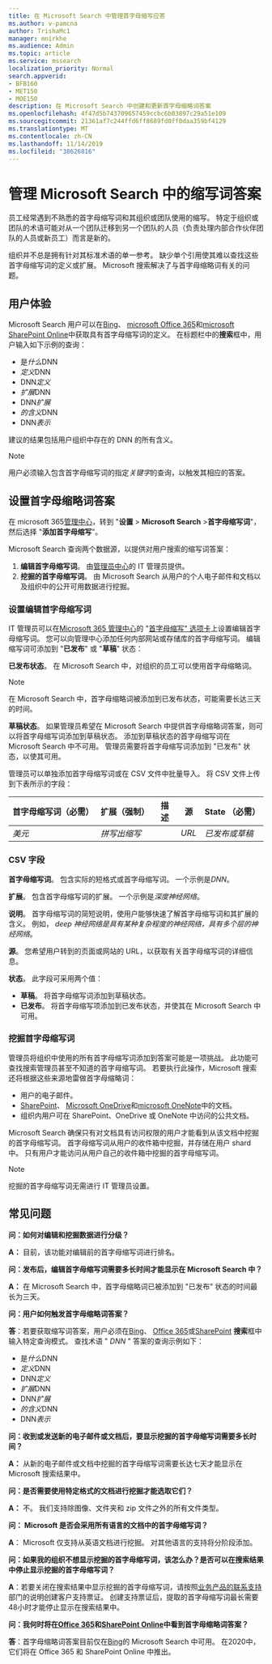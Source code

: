 ```yaml
---
title: 在 Microsoft Search 中管理首字母缩写应答
ms.author: v-pamcna
author: TrishaMc1
manager: mnirkhe
ms.audience: Admin
ms.topic: article
ms.service: mssearch
localization_priority: Normal
search.appverid:
- BFB160
- MET150
- MOE150
description: 在 Microsoft Search 中创建和更新首字母缩略词答案
ms.openlocfilehash: 4f47d5b743709657459ccbc6b03897c29a51e109
ms.sourcegitcommit: 21361af7c244ffd6ff8689fd0ff0daa359bf4129
ms.translationtype: MT
ms.contentlocale: zh-CN
ms.lasthandoff: 11/14/2019
ms.locfileid: "38626816"
---
```

# <a name="manage-acronyms-answers-in-microsoft-search"></a>管理 Microsoft Search 中的缩写词答案

员工经常遇到不熟悉的首字母缩写词和其组织或团队使用的缩写。 特定于组织或团队的术语可能对从一个团队迁移到另一个团队的人员（负责处理内部合作伙伴团队的人员或新员工）而言是新的。

组织并不总是拥有针对其标准术语的单一参考。 缺少单个引用使其难以查找这些首字母缩写词的定义或扩展。 Microsoft 搜索解决了与首字母缩略词有关的问题。

## <a name="what-users-experience"></a>用户体验
Microsoft Search 用户可以在[Bing](https://Bing.com)、 [microsoft Office 365](https://Office.com)和[microsoft SharePoint Online](https://products.office.com/sharepoint/collaboration)中获取具有首字母缩写词的定义。 在标题栏中的**搜索**框中，用户输入如下示例的查询：

- 是*什么*DNN
- *定义*DNN
- DNN*定义*
- *扩展*DNN
- DNN*扩展*
- *的含义*DNN
- DNN*表示*

建议的结果包括用户组织中存在的 DNN 的所有含义。

> [!NOTE]
> 用户必须输入包含首字母缩写词的指定*关键字*的查询，以触发其相应的答案。  

## <a name="set-up-acronyms-answers"></a>设置首字母缩略词答案
在 microsoft 365[管理中心](https://admin.microsoft.com)，转到 "**设置** > **Microsoft Search** >**首字母缩写词**"，然后选择 "**添加首字母缩写**"。 

Microsoft Search 查询两个数据源，以提供对用户搜索的缩写词答案：

1.  **编辑首字母缩写词**。 由[管理员中心](https://admin.microsoft.com)的 IT 管理员提供。
2.  **挖掘的首字母缩写词**。 由 Microsoft Search 从用户的个人电子邮件和文档以及组织中的公开可用数据进行挖掘。

### <a name="set-up-editorial-acronyms"></a>设置编辑首字母缩写词
IT 管理员可以在[Microsoft 365 管理中心]( https://admin.microsoft.com)的 "[首字母缩写" 选项卡](https://admin.microsoft.com/Adminportal/Home#/MicrosoftSearch)上设置编辑首字母缩写词。 您可以向管理中心添加任何内部网站或存储库的首字母缩写词。 编辑缩写词可添加到 "**已发布**" 或 "**草稿**" 状态：

**已发布状态**。 在 Microsoft Search 中，对组织的员工可以使用首字母缩略词。

> [!NOTE]
> 在 Microsoft Search 中，首字母缩略词被添加到已发布状态，可能需要长达三天的时间。

**草稿状态**。 如果管理员希望在 Microsoft Search 中提供首字母缩略词答案，则可以将首字母缩写词添加到草稿状态。 添加到草稿状态的首字母缩写词在 Microsoft Search 中不可用。 管理员需要将首字母缩写词添加到 "已发布" 状态，以使其可用。

管理员可以单独添加首字母缩写词或在 CSV 文件中批量导入。 将 CSV 文件上传到下表所示的字段：

| 首字母缩写词（必需） | 扩展（强制） | 描述  | 源 | State （必需） |
| --------- | --------- | ---------- | --------- |--------- |
| *美元* | *拼写出缩写* |  | *URL* | *已发布或草稿* |

### <a name="csv-fields"></a>CSV 字段
**首字母缩写词**。 包含实际的短格式或首字母缩写词。 一个示例是*DNN*。

**扩展**。 包含首字母缩写词的扩展。 一个示例是*深度神经网络*。

**说明**。 首字母缩写词的简短说明，使用户能够快速了解首字母缩写词和其扩展的含义。 例如， *deep 神经网络是具有某种复杂程度的神经网络，具有多个层的神经网络*。

**源**。 您希望用户转到的页面或网站的 URL，以获取有关首字母缩写词的详细信息。

**状态**。 此字段可采用两个值：

- **草稿**。 将首字母缩写词添加到草稿状态。
- **已发布**。 将首字母缩写项添加到已发布状态，并使其在 Microsoft Search 中可用。

### <a name="mined-acronyms"></a>挖掘首字母缩写词
管理员将组织中使用的所有首字母缩写词添加到答案可能是一项挑战。 此功能可查找搜索管理员甚至不知道的首字母缩写词。 若要执行此操作，Microsoft 搜索还将根据这些来源地雷做首字母缩略词：

- 用户的电子邮件。
- [SharePoint](https://products.office.com/sharepoint/collaboration)、 [Microsoft OneDrive]( https://onedrive.live.com/about/)和[microsoft OneNote](http://www.onenote.com/)中的文档。
- 组织内用户可在 SharePoint、OneDrive 或 OneNote 中访问的公共文档。

Microsoft Search 确保只有对文档具有访问权限的用户才能看到从该文档中挖掘的首字母缩写词。 首字母缩写词从用户的收件箱中挖掘，并存储在用户 shard 中。 只有用户才能访问从用户自己的收件箱中挖掘的首字母缩写词。

> [!NOTE]
> 挖掘的首字母缩写词无需进行 IT 管理员设置。

## <a name="frequently-asked-questions"></a>常见问题
**问：如何对编辑和挖掘数据进行分级？**

**A：** 目前，该功能对编辑前的首字母缩写词进行排名。

**问：发布后，编辑首字母缩写词需要多长时间才能显示在 Microsoft Search 中？**

**A：** 在 Microsoft Search 中，首字母缩略词已被添加到 "已发布" 状态的时间最长为三天。 

**问：用户如何触发首字母缩略词答案？**

**答**：若要获取缩写词答案，用户必须在[Bing](https://bing.com)、 [Office 365](https://Office.com)或[SharePoint](https://products.office.com/sharepoint/collaboration) **搜索**框中输入特定查询模式。 查找术语 " *DNN* " 答案的查询示例如下：

- 是*什么*DNN
- *定义*DNN
- DNN*定义*
- *扩展*DNN
- DNN*扩展*
- *的含义*DNN
- DNN*表示*

**问：收到或发送新的电子邮件或文档后，要显示挖掘的首字母缩写词需要多长时间？**

**A：** 从新的电子邮件或文档中挖掘的首字母缩写词需要长达七天才能显示在 Microsoft 搜索结果中。

**问：是否需要使用特定格式的文档进行挖掘才能选取它们？**

**A：** 不。 我们支持除图像、文件夹和 zip 文件之外的所有文件类型。

**问： Microsoft 是否会采用所有语言的文档中的首字母缩写词？**

**A**： Microsoft 仅支持从英语文档进行挖掘。 对其他语言的支持将分阶段添加。

**问：如果我的组织不想显示挖掘的首字母缩写词，该怎么办？是否可以在搜索结果中停止显示挖掘的首字母缩写词？**

**A**：若要关闭在搜索结果中显示挖掘的首字母缩写词，请按照[业务产品的联系支持](https://docs.microsoft.com/office365/admin/contact-support-for-business-products?redirectSourcePath=%252fen-us%252farticle%252fContact-Office-365-for-business-support-32a17ca7-6fa0-4870-8a8d-e25ba4ccfd4b&view=o365-worldwide&tabs=online#BKMK_call_support)部门的说明创建客户支持票证。
创建支持票证后，提取的首字母缩写词最长需要48小时才能停止显示在搜索结果中。 

**问：我何时将在[Office 365](https://Office.com)和[SharePoint Online](https://products.office.com/sharepoint/collaboration)中看到首字母缩略词答案？**

**答**：首字母缩略词答案目前仅在[Bing](https://bing.com)的 Microsoft Search 中可用。 在2020中，它们将在 Office 365 和 SharePoint Online 中推出。

